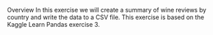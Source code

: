 Overview
In this exercise we will create a summary of wine reviews by country and write the data to a CSV file. This exercise is based on the Kaggle Learn Pandas exercise 3.